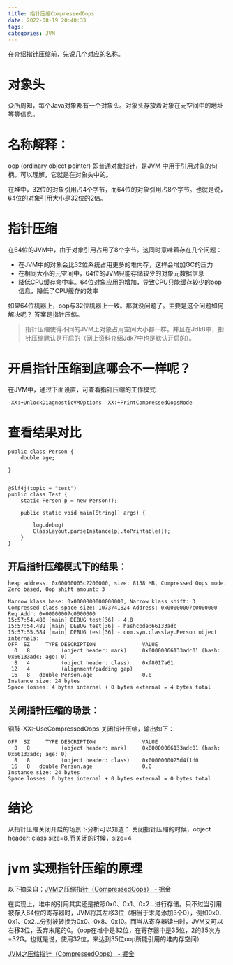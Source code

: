 ```yaml
---
title: 指针压缩CompressedOops
date: 2022-08-19 20:40:33
tags:
categories: JVM
---
```


在介绍指针压缩前，先说几个对应的名称。

# [](#对象头)对象头

众所周知，每个Java对象都有一个对象头。对象头存放着对象在元空间中的地址等等信息。

# [](#名称解释)名称解释：

oop (ordinary object pointer) 即普通对象指针，是JVM 中用于引用对象的句柄。可以理解，它就是在对象头中的。

在堆中，32位的对象引用占4个字节，而64位的对象引用占8个字节。也就是说，64位的对象引用大小是32位的2倍。

# [](#指针压缩)指针压缩

在64位的JVM中，由于对象引用占用了8个字节。这同时意味着存在几个问题：

- 在JVM中的对象会比32位系统占用更多的堆内存，这样会增加GC的压力
- 在相同大小的元空间中，64位的JVM只能存储较少的对象元数据信息
- 降低CPU缓存命中率。64位对象应用的增加，导致CPU只能缓存较少的oop信息，降低了CPU缓存的效率

如果64位机器上，oop与32位机器上一致。那就没问题了。主要是这个问题如何解决呢？ 答案是指针压缩。

> 指针压缩使得不同的JVM上对象占用空间大小都一样。并且在Jdk8中，指针压缩默认是开启的（网上资料介绍Jdk7中也是默认开启的）。

# [](#开启指针压缩到底哪会不一样呢)开启指针压缩到底哪会不一样呢？

在JVM中，通过下面设置，可查看指针压缩的工作模式

```
-XX:+UnlockDiagnosticVMOptions -XX:+PrintCompressedOopsMode
```

# [](#查看结果对比)查看结果对比

```
public class Person {
    double age;

}


@Slf4j(topic = "test")
public class Test {
    static Person p = new Person();

    public static void main(String[] args) {

        log.debug(
        ClassLayout.parseInstance(p).toPrintable());
    }
}
```

## [](#开启指针压缩模式下的结果)开启指针压缩模式下的结果：

```
heap address: 0x00000005c2200000, size: 8158 MB, Compressed Oops mode: Zero based, Oop shift amount: 3

Narrow klass base: 0x0000000000000000, Narrow klass shift: 3
Compressed class space size: 1073741824 Address: 0x00000007c0000000 Req Addr: 0x00000007c0000000
15:57:54.480 [main] DEBUG test[36] - 4.0
15:57:54.482 [main] DEBUG test[36] - hashcode:66133adc
15:57:55.584 [main] DEBUG test[36] - com.syn.classlay.Person object internals:
OFF  SZ     TYPE DESCRIPTION               VALUE
  0   8          (object header: mark)     0x00000066133adc01 (hash: 0x66133adc; age: 0)
  8   4          (object header: class)    0xf8017a61
 12   4          (alignment/padding gap)   
 16   8   double Person.age                0.0
Instance size: 24 bytes
Space losses: 4 bytes internal + 0 bytes external = 4 bytes total
```

## [](#关闭指针压缩的场景)关闭指针压缩的场景：

铜鼓-XX:-UseCompressedOops 关闭指针压缩，输出如下：

```
OFF  SZ     TYPE DESCRIPTION               VALUE
  0   8          (object header: mark)     0x00000066133adc01 (hash: 0x66133adc; age: 0)
  8   8          (object header: class)    0x0000000025d4f1d0
 16   8   double Person.age                0.0
Instance size: 24 bytes
Space losses: 0 bytes internal + 0 bytes external = 0 bytes total
```

# [](#结论)结论

从指针压缩关闭开启的场景下分析可以知道： 关闭指针压缩的时候，object header: class size=8,而关闭的时候，size=4

# [](#jvm-实现指针压缩的原理)jvm 实现指针压缩的原理

以下摘录自：[JVM之压缩指针（CompressedOops） - 掘金](https://juejin.cn/post/6844903768077647880)

在实现上，堆中的引用其实还是按照0x0、0x1、0x2...进行存储。只不过当引用被存入64位的寄存器时，JVM将其左移3位（相当于末尾添加3个0），例如0x0、0x1、0x2...分别被转换为0x0、0x8、0x10。而当从寄存器读出时，JVM又可以右移3位，丢弃末尾的0。（oop在堆中是32位，在寄存器中是35位，2的35次方=32G。也就是说，使用32位，来达到35位oop所能引用的堆内存空间）

[JVM之压缩指针（CompressedOops） - 掘金](https://juejin.cn/post/6844903768077647880#heading-12)
